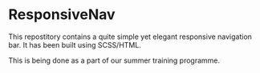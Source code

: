 # ResponsiveNav
This repostitory contains a quite simple yet elegant responsive navigation bar.
It has been built using SCSS/HTML.

This is being done as a part of our summer training programme.

